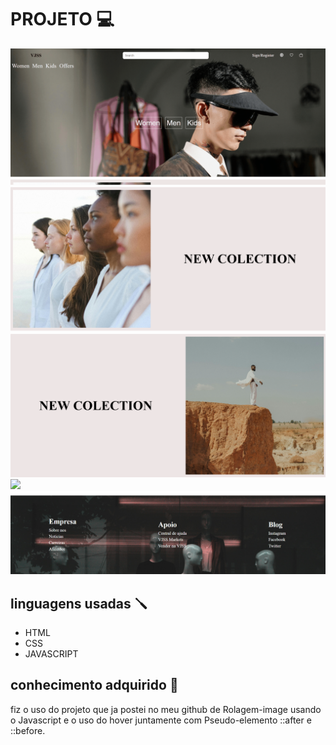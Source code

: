 # PROJETO 💻
<img src="src/design/page1.gif">
<img src="src/design/main1.png">
<img src="src/design/main2.png">
<img src="src/design/page2.gif">
<img src="src/design/footer.png">

## linguagens usadas 🪛
- HTML
- CSS
- JAVASCRIPT

## conhecimento adquirido 🧠
fiz o uso do projeto que ja postei no meu github de Rolagem-image usando o Javascript e o uso do hover juntamente com Pseudo-elemento ::after e ::before.
